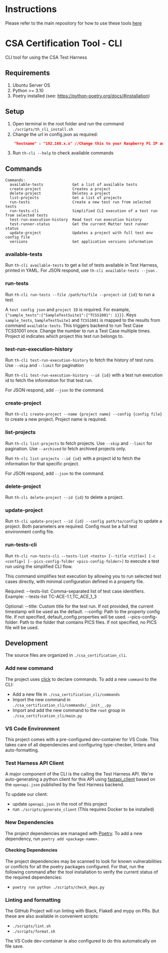 <!--
 *
 * Copyright (c) 2023 Project CHIP Authors
 *
 * Licensed under the Apache License, Version 2.0 (the "License");
 * you may not use this file except in compliance with the License.
 * You may obtain a copy of the License at
 *
 * http://www.apache.org/licenses/LICENSE-2.0
 *
 * Unless required by applicable law or agreed to in writing, software
 * distributed under the License is distributed on an "AS IS" BASIS,
 * WITHOUT WARRANTIES OR CONDITIONS OF ANY KIND, either express or implied.
 * See the License for the specific language governing permissions and
 * limitations under the License.
-->

# Instructions

Please refer to the main repository for how to use these tools [here](https://github.com/project-chip/certification-tool)


# CSA Certification Tool - CLI

CLI tool for using the CSA Test Harness

## Requirements

1. Ubuntu Server OS
2. Python >= 3.10
3. Poetry installed (see: https://python-poetry.org/docs/#installation)

## Setup

1. Open terminal in the root folder and run the command `./scripts/th_cli_install.sh`
2. Change the url in config.json as required:

```json
    "hostname" : "192.168.x.x" //Change this to your Raspberry Pi IP address/localhost for local development
```

3. Run `th-cli --help` to check available commands

## Commands

```
Commands:
  available-tests             Get a list of available tests
  create-project              Creates a project
  delete-project              Deletes a project
  list-projects               Get a list of projects
  run-tests                   Create a new test run from selected tests
  run-tests-cli               Simplified CLI execution of a test run from selected tests
  test-run-execution-history  Read test run execution history
  test-runner-status          Get the current Matter test runner status
  update-project              Updates a project with full test env config file
  versions                    Get application versions information
```

### available-tests

Run `th-cli available-tests` to get a list of tests available in Test Harness, printed in YAML. For JSON respond, use `th-cli available-tests --json` .

### run-tests

Run `th-cli run-tests --file /path/to/file --project-id {id}` to run a test.

A `test config json` and `project ID` is required. For example, `{"sample_tests":{"SampleTestSuite1":{"TCSS1001": 1}}}`. Keys `sample_tests`, `SampleTestSuite1` and `TCSS1001` is mapped to the results from command `available-tests`. This triggers backend to run Test Case TCSS1001 once. Change the number to run a Test Case multiple times. Project id indicates which project this test run belongs to.

### test-run-execution-history

Run `th-cli test-run-execution-history` to fetch the history of test runs. Use `--skip` and `--limit` for pagination

Run `th-cli test-run-execution-history --id {id}` with a test run execution id to fetch the information for that test run.

For JSON respond, add `--json` to the command.

### create-project

Run `th-cli create-project --name {project name} --config {config file}` to create a new project. Project name is required.

### list-projects

Run `th-cli list-projects` to fetch projects. Use `--skip` and `--limit` for pagination. Use `--archived` to fetch archived projects only.

Run `th-cli list-projects --id {id}` with a project id to fetch the information for that specific project.

For JSON respond, add `--json` to the command.

### delete-project

Run `th-cli delete-project --id {id}` to delete a project.

### update-project

Run `th-cli update-project --id {id} --config path/to/config` to update a project. Both parameters are required. Config must be a full test environment config file.

### run-tests-cli

Run `th-cli run-tests-cli --tests-list <tests> [--title <title>] [-c <config>] [--pics-config-folder <pics-config-folder>]` to execute a test run using the simplified CLI flow.

This command simplifies test execution by allowing you to run selected test cases directly, with minimal configuration defined in a property file.

Required:
--tests-list: Comma-separated list of test case identifiers.
Example: --tests-list TC-ACE-1.1,TC_ACE_1_3

Optional:
--title: Custom title for the test run. If not provided, the current timestamp will be used as the default.
--config: Path to the property config file. If not specified, default_config.properties will be used.
--pics-config-folder: Path to the folder that contains PICS files. If not specified, no PICS file will be used.

## Development

The source files are organized in `./csa_certification_cli`.

### Add new command

The project uses [click](https://click.palletsprojects.com/) to declare commands.
To add a new `command` to the CLI:

-   Add a new file in `./csa_certification_cli/commands`
-   Import the new command in `./csa_certification_cli/commands/__init__.py`
-   Import and add the new command to the `root` group in `./csa_certification_cli/main.py`

### VS Code Environment

This project comes with a pre-configured dev-container for VS Code. This takes care of all dependencies and configuring
type-checker, linters and auto-formatting.

### Test Harness API Client

A major component of the CLI is the calling the Test Harness API. We're auto-generating a python client for this API
using [fastapi_client](https://github.com/dmontagu/fastapi_client) based on the `openapi.json` published by the
Test Harness backend.

To update our client:

-   update `openapi.json` in the root of this project
-   run `./scripts/generate_client` (This requires Docker to be installed)

### New Dependencies

The project dependencies are managed with [Poetry](https://python-poetry.org).
To add a new dependency, run `poetry add <package-name>`.

#### Checking Dependencies

The project dependencies may be scanned to look for known vulnerabilities or conflicts for all the poetry packages
configured. For that, run the following command after the tool installation to verify the current status of the
required dependencies:

-  `poetry run python ./scripts/check_deps.py`

### Linting and formatting

The GitHub Project will run linting with Black, Flake8 and mypy on PRs. But these are also available
in convenient scripts:

-   `./scripts/lint.sh`
-   `./scripts/format.sh`

The VS Code dev-container is also configured to do this automatically on file save.
